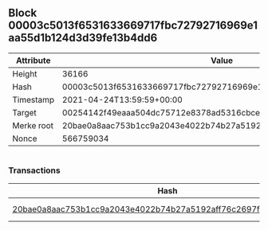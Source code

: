 ## Block 00003c5013f6531633669717fbc72792716969e1aa55d1b124d3d39fe13b4dd6

Attribute | Value
--- | ---
Height | 36166
Hash | 00003c5013f6531633669717fbc72792716969e1aa55d1b124d3d39fe13b4dd6
Timestamp | 2021-04-24T13:59:59+00:00
Target | 00254142f49eaaa504dc75712e8378ad5316cbcead634704b3734b6271167cc4
Merke root | 20bae0a8aac753b1cc9a2043e4022b74b27a5192aff76c2697f10ba5fbd81c08
Nonce | 566759034

```

```

### Transactions

Hash | Amount
--- | ---
[20bae0a8aac753b1cc9a2043e4022b74b27a5192aff76c2697f10ba5fbd81c08](20bae0a8aac753b1cc9a2043e4022b74b27a5192aff76c2697f10ba5fbd81c08.md) | 10.00000000 SKEPTI 

